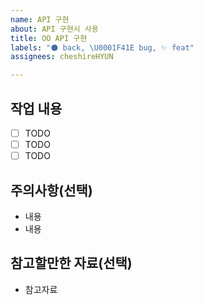 ```yaml
---
name: API 구현
about: API 구현시 사용
title: OO API 구현
labels: "⚫ back, \U0001F41E bug, ✨ feat"
assignees: cheshireHYUN

---
```


## 작업 내용

- [ ] TODO
- [ ] TODO
- [ ] TODO

## 주의사항(선택)

- 내용
- 내용

## 참고할만한 자료(선택)

- 참고자료
